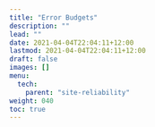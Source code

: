 ```yaml
---
title: "Error Budgets"
description: ""
lead: ""
date: 2021-04-04T22:04:11+12:00
lastmod: 2021-04-04T22:04:11+12:00
draft: false
images: []
menu: 
  tech:
    parent: "site-reliability"
weight: 040
toc: true
---
```

